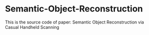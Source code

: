 # Semantic-Object-Reconstruction
This is the source code of paper: Semantic Object Reconstruction via Casual Handheld Scanning
